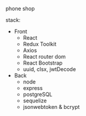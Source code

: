 phone shop

stack:
- Front 
  - React
  - Redux Toolkit
  - Axios
  - React router dom
  - React Bootstrap
  - uuid, clsx, jwtDecode
- Back
  - node
  - express
  - postgreSQL 
  - sequelize
  - jsonwebtoken & bcrypt